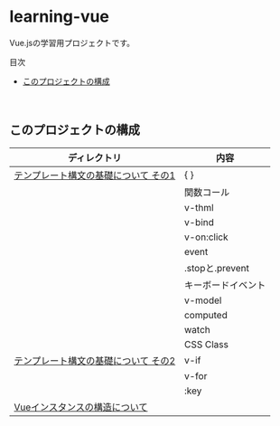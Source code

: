 # learning-vue
Vue.jsの学習用プロジェクトです。

<!-- START doctoc generated TOC please keep comment here to allow auto update -->
<!-- DON'T EDIT THIS SECTION, INSTEAD RE-RUN doctoc TO UPDATE -->
目次

- [このプロジェクトの構成](#%E3%81%93%E3%81%AE%E3%83%97%E3%83%AD%E3%82%B8%E3%82%A7%E3%82%AF%E3%83%88%E3%81%AE%E6%A7%8B%E6%88%90)

<!-- END doctoc generated TOC please keep comment here to allow auto update -->
<br>

## このプロジェクトの構成

| ディレクトリ                                 | 内容  |
| -------------------------------------- | --- |
| [テンプレート構文の基礎について その1](./1-template-syntax) |   { }   |
|                                        | 関数コール    |
|                                        | v-thml    |
|                                        | v-bind     |
|                                        | v-on:click    |
|                                        | event   |
|                                        | .stopと.prevent    |
|                                        |  キーボードイベント   |
|                                        |  v-model   |
|                                        | computed    |
|                                        | watch    |
|                                        | CSS Class    |
| [テンプレート構文の基礎について その2](./2-template-syntax) |   v-if   |
|                                        | v-for    |
|                                        | :key    |
| [Vueインスタンスの構造について](./3-vue-instance-structurex) |      |

<br>
